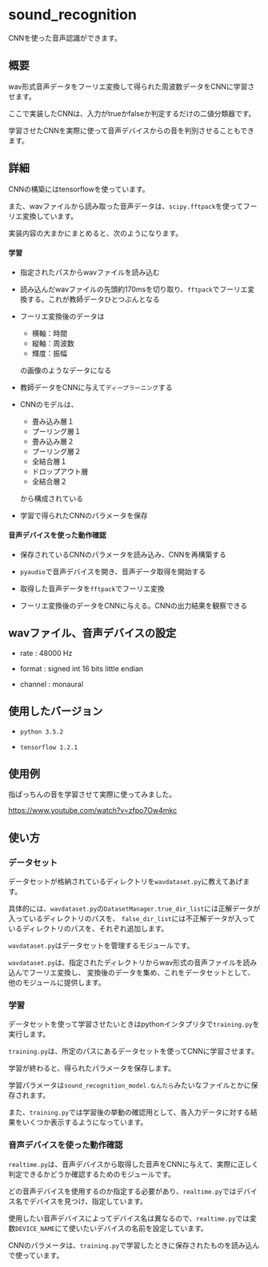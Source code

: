 # sound_recognition

CNNを使った音声認識ができます。


## 概要

wav形式音声データをフーリエ変換して得られた周波数データをCNNに学習させます。

ここで実装したCNNは、入力がtrueかfalseか判定するだけの二値分類器です。

学習させたCNNを実際に使って音声デバイスからの音を判別させることもできます。


## 詳細

CNNの構築にはtensorflowを使っています。

また、wavファイルから読み取った音声データは、`scipy.fftpack`を使ってフーリエ変換しています。

実装内容の大まかにまとめると、次のようになります。

#### 学習

 * 指定されたパスからwavファイルを読み込む
 
 * 読み込んだwavファイルの先頭約170msを切り取り、`fftpack`でフーリエ変換する。これが教師データひとつぶんとなる
 
 * フーリエ変換後のデータは
    * 横軸：時間
    * 縦軸：周波数
    * 輝度：振幅
    
    の画像のようなデータになる
    
 * 教師データをCNNに与えて`ディープラーニング`する
 
 * CNNのモデルは、
    * 畳み込み層１
    * プーリング層１
    * 畳み込み層２
    * プーリング層２
    * 全結合層１
    * ドロップアウト層
    * 全結合層２
    
    から構成されている
 
 * 学習で得られたCNNのパラメータを保存
 
#### 音声デバイスを使った動作確認

 * 保存されているCNNのパラメータを読み込み、CNNを再構築する

 * `pyaudio`で音声デバイスを開き、音声データ取得を開始する
 
 * 取得した音声データを`fftpack`でフーリエ変換
 
 * フーリエ変換後のデータをCNNに与える。CNNの出力結果を観察できる
 

## wavファイル、音声デバイスの設定

 * rate : 48000 Hz

 * format : signed int 16 bits little endian

 * channel : monaural


## 使用したバージョン

 * `python 3.5.2`

 * `tensorflow 1.2.1`


## 使用例

指ぱっちんの音を学習させて実際に使ってみました。

https://www.youtube.com/watch?v=zfpo7Ow4mkc


## 使い方

### データセット

データセットが格納されているディレクトリを`wavdataset.py`に教えてあげます。

具体的には、`wavdataset.py`の`DatasetManager.true_dir_list`には正解データが入っているディレクトリのパスを、
`false_dir_list`には不正解データが入っているディレクトリのパスを、それぞれ追加します。

`wavdataset.py`はデータセットを管理するモジュールです。

`wavdataset.py`は、指定されたディレクトリからwav形式の音声ファイルを読み込んでフーリエ変換し、
変換後のデータを集め、これをデータセットとして、他のモジュールに提供します。



### 学習

データセットを使って学習させたいときはpythonインタプリタで`training.py`を実行します。

`training.py`は、所定のパスにあるデータセットを使ってCNNに学習させます。

学習が終わると、得られたパラメータを保存します。

学習パラメータは`sound_recognition_model.なんたら`みたいなファイルとかに保存されます。

また、`training.py`では学習後の挙動の確認用として、各入力データに対する結果をいくつか表示するようになっています。



### 音声デバイスを使った動作確認

`realtime.py`は、音声デバイスから取得した音声をCNNに与えて、実際に正しく判定できるかどうか確認するためのモジュールです。

どの音声デバイスを使用するのか指定する必要があり、`realtime.py`ではデバイス名でデバイスを見つけ、指定しています。

使用したい音声デバイスによってデバイス名は異なるので、`realtime.py`では変数`DEVICE_NAME`にて使いたいデバイスの名前を設定しています。

CNNのパラメータは、`training.py`で学習したときに保存されたものを読み込んで使っています。
